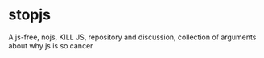 # stopjs
A js-free, nojs, KILL JS, repository and discussion, collection of arguments about why js is so cancer
